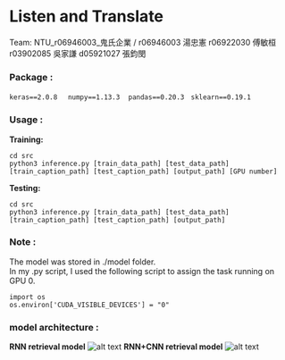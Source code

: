 # Listen and Translate
Team: NTU_r06946003_鬼氏企業 / r06946003 湯忠憲 r06922030 傅敏桓 r03902085 吳家謙 d05921027 張鈞閔

### Package : 
`keras==2.0.8` &nbsp; ` numpy==1.13.3`  &nbsp;` pandas==0.20.3` &nbsp; `sklearn==0.19.1` &nbsp;



### Usage :
**Training:**
```
cd src
python3 inference.py [train_data_path] [test_data_path] [train_caption_path] [test_caption_path] [output_path] [GPU number]
```
**Testing:**
```
cd src
python3 inference.py [train_data_path] [test_data_path] [train_caption_path] [test_caption_path] [output_path]
```

### Note :
The model was stored in ./model folder. <br>
In my .py script, I used the following script to assign the task running on GPU 0.<br>

```
import os
os.environ['CUDA_VISIBLE_DEVICES'] = "0"
```
### model architecture :
**RNN retrieval model**
![alt text](https://github.com/thtang/ML2017FALL/blob/master/final/output/RNN_archi.png)
**RNN+CNN retrieval model**
![alt text](https://github.com/thtang/ML2017FALL/blob/master/final/output/CNN_RNN_archi.png)